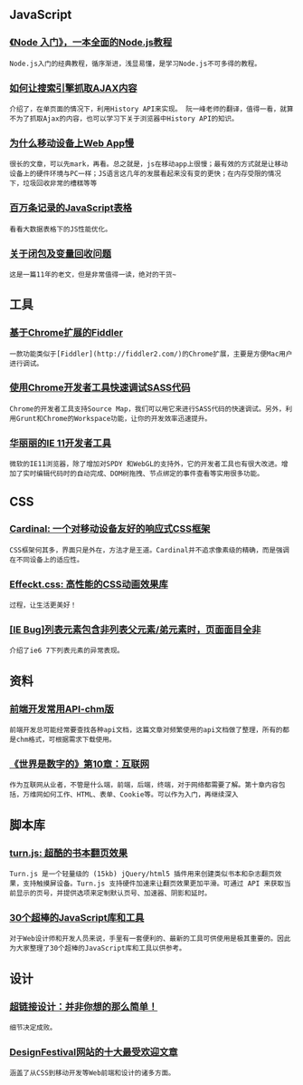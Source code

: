 
## JavaScript

### [《Node 入门》，一本全面的Node.js教程](http://www.nodebeginner.org/index-zh-cn.html)

    Node.js入门的经典教程，循序渐进，浅显易懂，是学习Node.js不可多得的教程。

### [如何让搜索引擎抓取AJAX内容](http://www.ruanyifeng.com/blog/2013/07/how_to_make_search_engines_find_ajax_content.html)

    介绍了，在单页面的情况下，利用History API来实现。 阮一峰老师的翻译，值得一看，就算不为了抓取Ajax的内容，也可以学习下关于浏览器中History API的知识。

### [为什么移动设备上Web App慢](http://sealedabstract.com/rants/why-mobile-web-apps-are-slow/)

    很长的文章，可以先mark，再看。总之就是，js在移动app上很慢；最有效的方式就是让移动设备上的硬件环境与PC一样；JS语言这几年的发展看起来没有变的更快；在内存受限的情况下，垃圾回收非常的槽糕等等

### [百万条记录的JavaScript表格](http://w2ui.com/web/blog/7/JavaScript-Grid-with-One-Million-Records)

    看看大数据表格下的JS性能优化。

### [关于闭包及变量回收问题](http://otakustay.com/about-closure-and-gc/)

    这是一篇11年的老文，但是非常值得一读，绝对的干货~

## 工具

### [基于Chrome扩展的Fiddler](http://www.welefen.com/fiddler-base-on-chrome-extension.html)

    一款功能类似于[Fiddler](http://fiddler2.com/)的Chrome扩展，主要是方便Mac用户进行调试。

### [使用Chrome开发者工具快速调试SASS代码](http://benfrain.com/add-sass-compass-debug-info-for-chrome-web-developer-tools/)

    Chrome的开发者工具支持Source Map，我们可以用它来进行SASS代码的快速调试。另外，利用Grunt和Chrome的Workspace功能，让你的开发效率迅速提升。

### [华丽丽的IE 11开发者工具](http://qianduan.us/p/52)

    微软的IE11浏览器，除了增加对SPDY 和WebGL的支持外，它的开发者工具也有很大改进。增加了实时编辑代码时的自动完成、DOM树拖拽、节点绑定的事件查看等实用很多功能。

## CSS

### [Cardinal: 一个对移动设备友好的响应式CSS框架](http://cardinalcss.com/)

    CSS框架何其多，界面只是外在，方法才是王道。Cardinal并不追求像素级的精确，而是强调在不同设备上的适应性。

### [Effeckt.css: 高性能的CSS动画效果库](http://h5bp.github.io/Effeckt.css/dist/)

    过程，让生活更美好！

### [[IE Bug]列表元素包含非列表父元素/弟元素时，页面面目全非](http://www.cnblogs.com/isuyi/p/3196878.html)

    介绍了ie6 7下列表元素的异常表现。

## 资料

### [前端开发常用API-chm版](http://www.w3cplus.com/resources/handbooks.html)

    前端开发总可能经常要查找各种api文档，这篇文章对频繁使用的api文档做了整理，所有的都是chm格式，可根据需求下载使用。

### [《世界是数字的》第10章：互联网](http://www.ituring.com.cn/article/35421)

    作为互联网从业者，不管是什么端，前端，后端，终端，对于网络都需要了解。第十章内容包括，万维网如何工作、HTML、表单、Cookie等。可以作为入门，再继续深入

## 脚本库

### [turn.js: 超酷的书本翻页效果](http://www.turnjs.com/)

    Turn.js 是一个轻量级的 (15kb) jQuery/html5 插件用来创建类似书本和杂志翻页效果，支持触摸屏设备。Turn.js 支持硬件加速来让翻页效果更加平滑。可通过 API 来获取当前显示的页号，并提供选项来定制默认页号、加速器、阴影和延时。

### [30个超棒的JavaScript库和工具](http://inspiretrends.com/best-javascript-libraries-and-tools/)

    对于Web设计师和开发人员来说，手里有一套便利的、最新的工具可供使用是极其重要的。因此为大家整理了30个超棒的JavaScript库和工具以供参考。

## 设计

### [超链接设计：并非你想的那么简单！](http://sixrevisions.com/usability/hyperlink-design/)

    细节决定成败。

### [DesignFestival网站的十大最受欢迎文章](http://designfestival.com/summer-reading-list-designfestivals-most-popular-articles-of-2013/)

    涵盖了从CSS到移动开发等Web前端和设计的诸多方面。
